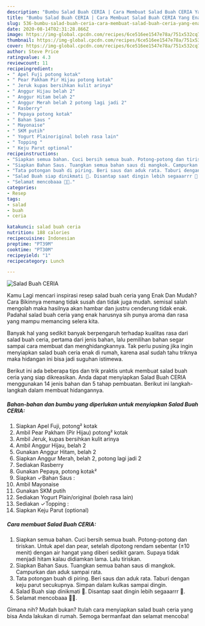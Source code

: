 ```yaml
---
description: "Bumbu Salad Buah CERIA | Cara Membuat Salad Buah CERIA Yang Enak Dan Mudah"
title: "Bumbu Salad Buah CERIA | Cara Membuat Salad Buah CERIA Yang Enak Dan Mudah"
slug: 536-bumbu-salad-buah-ceria-cara-membuat-salad-buah-ceria-yang-enak-dan-mudah
date: 2020-08-14T02:31:28.866Z
image: https://img-global.cpcdn.com/recipes/6ce516ee1547e78a/751x532cq70/salad-buah-ceria-foto-resep-utama.jpg
thumbnail: https://img-global.cpcdn.com/recipes/6ce516ee1547e78a/751x532cq70/salad-buah-ceria-foto-resep-utama.jpg
cover: https://img-global.cpcdn.com/recipes/6ce516ee1547e78a/751x532cq70/salad-buah-ceria-foto-resep-utama.jpg
author: Steve Price
ratingvalue: 4.3
reviewcount: 11
recipeingredient:
- " Apel Fuji potong kotak"
- " Pear Pakham Pir Hijau potong kotak"
- " Jeruk kupas bersihkan kulit arinya"
- " Anggur Hijau belah 2"
- " Anggur Hitam belah 2"
- " Anggur Merah belah 2 potong lagi jadi 2"
- " Rasberry"
- " Pepaya potong kotak"
- " Bahan Saus "
- " Mayonaise"
- " SKM putih"
- " Yogurt Plainoriginal boleh rasa lain"
- " Topping "
- " Keju Parut optional"
recipeinstructions:
- "Siapkan semua bahan. Cuci bersih semua buah. Potong-potong dan tiriskan. Untuk apel dan pear, setelah dipotong rendam sebentar (±10 menit) dengan air hangat yang diberi sedikit garam. Supaya tidak menjadi hitam kalau didiamkan lama. Lalu tiriskan."
- "Siapkan Bahan Saus. Tuangkan semua bahan saus di mangkok. Campurkan dan aduk sampai rata."
- "Tata potongan buah di piring. Beri saus dan aduk rata. Taburi dengan keju parut secukupnya. Simpan dalam kulkas sampai dingin."
- "Salad Buah siap dinikmati 🤩. Disantap saat dingin lebih segaaarrr 🤤."
- "Selamat mencobaaa 🤗🥰."
categories:
- Resep
tags:
- salad
- buah
- ceria

katakunci: salad buah ceria 
nutrition: 188 calories
recipecuisine: Indonesian
preptime: "PT39M"
cooktime: "PT30M"
recipeyield: "1"
recipecategory: Lunch

---
```



![Salad Buah CERIA](https://img-global.cpcdn.com/recipes/6ce516ee1547e78a/751x532cq70/salad-buah-ceria-foto-resep-utama.jpg)

Kamu Lagi mencari inspirasi resep salad buah ceria yang Enak Dan Mudah? Cara Bikinnya memang tidak susah dan tidak juga mudah. semisal salah mengolah maka hasilnya akan hambar dan justru cenderung tidak enak. Padahal salad buah ceria yang enak harusnya sih punya aroma dan rasa yang mampu memancing selera kita.



Banyak hal yang sedikit banyak berpengaruh terhadap kualitas rasa dari salad buah ceria, pertama dari jenis bahan, lalu pemilihan bahan segar sampai cara membuat dan menghidangkannya. Tak perlu pusing jika ingin menyiapkan salad buah ceria enak di rumah, karena asal sudah tahu triknya maka hidangan ini bisa jadi suguhan istimewa.


Berikut ini ada beberapa tips dan trik praktis untuk membuat salad buah ceria yang siap dikreasikan. Anda dapat menyiapkan Salad Buah CERIA menggunakan 14 jenis bahan dan 5 tahap pembuatan. Berikut ini langkah-langkah dalam membuat hidangannya.

<!--inarticleads1-->

##### Bahan-bahan dan bumbu yang diperlukan untuk menyiapkan Salad Buah CERIA:

1. Siapkan  Apel Fuji, potong² kotak
1. Ambil  Pear Pakham (Pir Hijau) potong² kotak
1. Ambil  Jeruk, kupas bersihkan kulit arinya
1. Ambil  Anggur Hijau, belah 2
1. Gunakan  Anggur Hitam, belah 2
1. Siapkan  Anggur Merah, belah 2, potong lagi jadi 2
1. Sediakan  Rasberry
1. Gunakan  Pepaya, potong kotak²
1. Siapkan  ✓Bahan Saus :
1. Ambil  Mayonaise
1. Gunakan  SKM putih
1. Sediakan  Yogurt Plain/original (boleh rasa lain)
1. Sediakan  ✓Topping :
1. Siapkan  Keju Parut (optional)




<!--inarticleads2-->

##### Cara membuat Salad Buah CERIA:

1. Siapkan semua bahan. Cuci bersih semua buah. Potong-potong dan tiriskan. Untuk apel dan pear, setelah dipotong rendam sebentar (±10 menit) dengan air hangat yang diberi sedikit garam. Supaya tidak menjadi hitam kalau didiamkan lama. Lalu tiriskan.
1. Siapkan Bahan Saus. Tuangkan semua bahan saus di mangkok. Campurkan dan aduk sampai rata.
1. Tata potongan buah di piring. Beri saus dan aduk rata. Taburi dengan keju parut secukupnya. Simpan dalam kulkas sampai dingin.
1. Salad Buah siap dinikmati 🤩. Disantap saat dingin lebih segaaarrr 🤤.
1. Selamat mencobaaa 🤗🥰.




Gimana nih? Mudah bukan? Itulah cara menyiapkan salad buah ceria yang bisa Anda lakukan di rumah. Semoga bermanfaat dan selamat mencoba!
